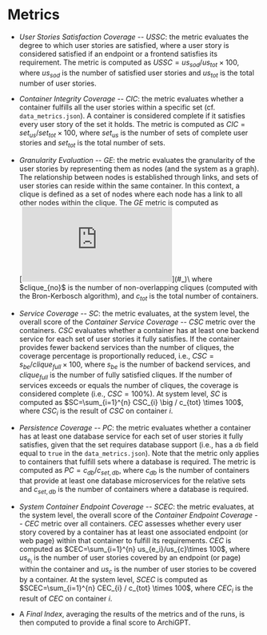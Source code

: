# Metrics

- *User Stories Satisfaction Coverage -- USSC*: the metric evaluates the degree to which user stories are satisfied, where a user story is considered satisfied if an endpoint or a frontend satisfies its requirement. The metric is computed as $USSC=us_{sod}/us_{tot}\times100$, where $us_{sod}$ is the number of satisfied user stories and $us_{tot}$ is the total number of user stories.

- *Container Integrity Coverage -- CIC*: the metric evaluates whether a container fulfills all the user stories within a specific set (cf. `data_metrics.json`). A container is considered complete if it satisfies every user story of the set it holds. The metric is computed as $CIC=set_{us}/set_{tot}\times100$, where $set_{us}$ is the number of sets of complete user stories and $set_{tot}$ is the total number of sets.

- *Granularity Evaluation -- GE*: the metric evaluates the granularity of the user stories by representing them as nodes (and the system as a graph). The relationship between nodes is established through links, and sets of user stories can reside within the same container. In this context, a clique is defined as a set of nodes where each node has a link to all other nodes within the clique. The $GE$ metric is computed as \
[![](https://latex.codecogs.com/svg.latex?%5C%5C%20%20%20%20%20GE%3D%20%20%5C%5C%20%5Cbegin%7Bcases%7D%20%5C%5C%20%20%20%20%20c_%7Btot%7D%2Fclique_%7Bno%7D%5Ctimes100%20%20%20%20%20%20%20%20%20%20%20%20%26%20%5Ctext%7Bif%20%7D%20c_%7Btot%7D%5Cleq%20clique_%7Bno%7D%5C%5C%20%5C%5C%20%20%20%20%20100%20%20%20%20%20%20%20%20%20%20%20%20%20%20%20%20%20%20%20%20%20%20%20%20%20%20%20%20%20%20%20%20%20%20%20%20%20%26%20%5Ctext%7Bif%20%7D%20clique_%7Bno%7D%3Cc_%7Btot%7D%3C%20set_%7Btot%7D%5C%5C%20%5C%5C%20%20%20%20%20(2%5Ctimes%20set_%7Btot%7D%20-%20c_%7Btot%7D)%2Fset_%7Btot%7D%5Ctimes%20100%20%26%20%5Ctext%7Bif%20%7D%20(2%5Ctimes%20set_%7Btot%7D)%20%3E%20c_%7Btot%7D%20%5Cgeq%20set_%7Btot%7D%5C%5C%20%5C%5C%20%20%20%20%200%20%20%20%20%20%20%20%20%20%20%20%20%20%20%20%20%20%20%20%20%20%20%20%20%20%20%20%20%20%20%20%20%20%20%20%20%20%20%20%26%20%5Ctext%7Bif%20%7D%20c_%7Btot%7D%20%5Cgeq%202%5Ctimes%20set_%7Btot%7D%5C%5C%20%5C%5C%20%5Cend%7Bcases%7D%20%5C%5C%20)](#_)\
    where $clique_{no}$ is the number of non-overlapping cliques (computed with the Bron-Kerbosch algorithm), and $c_{tot}$ is the total number of containers.

- *Service Coverage -- SC*: the metric evaluates, at the system level, the overall score of the *Container Service Coverage -- CSC* metric over the containers. $CSC$ evaluates whether a container has at least one backend service for each set of user stories it fully satisfies. If the container provides fewer backend services than the number of cliques, the coverage percentage is proportionally reduced, i.e., $CSC=s_{be}/clique_{full}\times 100$, where $s_{be}$ is the number of backend services, and $clique_{full}$ is the number of fully satisfied cliques. If the number of services exceeds or equals the number of cliques, the coverage is considered complete (i.e., $CSC=100\%$). At system level, $SC$ is computed as $SC=\sum_{i=1}^{n} CSC_{i} \big / c_{tot} \times 100$, where $CSC_i$ is the result of $CSC$ on container $i$. 

- *Persistence Coverage -- PC*: the metric evaluates whether a container has at least one database service for each set of user stories it fully satisfies, given that the set requires database support (i.e., has a `db` field equal to `true` in the `data_metrics.json`). Note that the metric only applies to containers that fulfill sets where a database is required. The metric is computed as $PC=c_{db}/c_{set,db}$, where $c_{db}$ is the number of containers that provide at least one database microservices for the relative sets and $c_{set,db}$ is the number of containers where a database is required.

- *System Container Endpoint Coverage -- SCEC*: the metric evaluates, at the system level, the overall score of the *Container Endpoint Coverage -- CEC* metric over all containers. $CEC$ assesses whether every user story covered by a container has at least one associated endpoint (or web page) within that container to fulfill its requirements. $CEC$ is computed as $CEC=\sum_{i=1}^{n} us_{e_i}/us_{c}\times 100$, where $us_{e_i}$ is the number of user stories covered by an endpoint (or page) within the container and $us_{c}$ is the number of user stories to be covered by a container. At the system level, $SCEC$ is computed as $SCEC=\sum_{i=1}^{n} CEC_{i} / c_{tot} \times 100$, where $CEC_{i}$ is the result of $CEC$ on container $i$. 

- A *Final Index*, averaging the results of the metrics and of the runs, is then computed to provide a final score to ArchiGPT.
